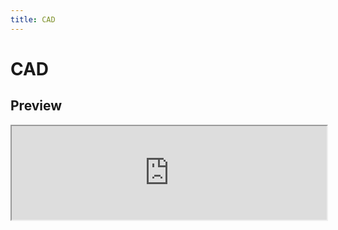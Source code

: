 ```yaml
---
title: CAD
---
```


# CAD

## Preview

<iframe width="100%" style={{
"minHeight": "640px"
}} src="https://myhub.autodesk360.com/ue28cacf9/g/shares/SH512d4QTec90decfa6e788217d4915a3310"/>

import ReactPlayer from "react-player"

## 1 Build design project

#### 1.1 Create a new folder

* Create a new folder in the root directory and right-click the folder to rename it
  ![Fig 1](https://cdn.littleor.cn/assert/design-engineering/1-1.png)
  ![Fig 1](https://cdn.littleor.cn/assert/design-engineering/1-5.png)
* Create a new design and save it in the new fold
  ![Fig 3](https://cdn.littleor.cn/assert/design-engineering/1-2.png)
  ![Fig 4](https://cdn.littleor.cn/assert/design-engineering/1-3.png)
  ![Fig 5](https://cdn.littleor.cn/assert/design-engineering/1-4.png)

## 2 Design the first 3D model

> The content of this section is the core of CAD drawing, and the division of labor of members is also included here.
> Section 2.2.5 reflects some detailed steps of model drawing.

#### 2.1 A transmission model

* The motor outputs rotational power, which is converted into translational motion by means of a drive wheel and
  connecting rod.
* The horizontal connecting rod moves up and down to open and close the blade.
* The whole model is composed of five parts: **base**,**slide rod**, **transmission wheel**, **tool holder**, **tool
  head**.
* The specific model components and division of labor are shown in the figure below, and different parts have been
  distinguished by color.
  ![Fig 1](https://cdn.littleor.cn/assert/design-engineering/2-8.png)

<iframe width="100%" style={{
"minHeight": "640px"
}} src="https://myhub.autodesk360.com/ue28cacf9/g/shares/SH512d4QTec90decfa6e788217d4915a3310"/>

#### 2.2 Model drawing procedure

###### 2.2.1 Base(Lv Ke)

1. Determine the base size and stretch out the base thickness.
2. Pull out the fixed frame of the slide rod in the appropriate position.
3. Calculate the height of the fixed slide rod and dig out the hole.
4. Select the right position to fix the cutter head and dig out the hole.

###### 2.2.2 Slide rod(Yao Jiayi)

1. Stretch out the structure to fit the drive wheel
2. Determine the overall length of the slide bar according to the position of the tool head
3. Stretch out the structure to fit the cutter head
4. Round the corners for the joints and edges

###### 2.2.3 Tool holder(Zhang Dengming)

1. Determine the height of the tool head and stretch out the rough shape
2. Open the slot for placing the tool head
3. Drill holes corresponding to the holes on the base to secure the tool head

###### 2.2.4 Tool head(You Jiaxiang)

1. Draw the tool head shape
2. Determine the slot position and size of the tool head
3. Stretch out the entity
4. Dig a hole in the corresponding position to secure the tool head
5. Symmetry out the other side of the blade
6. Create a slot in the position where the blade is installed
7. Draw the blade cross section and stretch out the blade

###### 2.2.5 Transmission wheel(Gao Ao)

1. Determine the drive wheel diameter and stretch out the overall shape
   ![Fig 1](https://cdn.littleor.cn/assert/design-engineering/2-2.png)
2. Determine the position of the main shaft and eccentric shaft
   ![Fig 1](https://cdn.littleor.cn/assert/design-engineering/2-3.png)
   ![Fig 1](https://cdn.littleor.cn/assert/design-engineering/2-4.png)
3. Hollow structure design to reduce weight
   ![](https://bosiden-pop.oss-cn-hangzhou.aliyuncs.com/pattern/other/other/3d202401021947170.png)
   ![Fig 1](https://cdn.littleor.cn/assert/design-engineering/2-6.png)
4. Round the corners
   ![Fig 1](https://cdn.littleor.cn/assert/design-engineering/2-7.png)

###### 2.2.6 Practice for Automated Modeling

It is hoped that a drive wheel can be built quickly by Automated Modeling

1. Build the outer ring of the wheel

![](https://bosiden-pop.oss-cn-hangzhou.aliyuncs.com/pattern/other/other/3d202401021948439.png)

2. Establish the inner ring (hexagon) of the wheel to facilitate the formation of the connection

![](https://bosiden-pop.oss-cn-hangzhou.aliyuncs.com/pattern/other/other/3d202401021949823.png)

3. Use Automated Modeling

![](https://bosiden-pop.oss-cn-hangzhou.aliyuncs.com/pattern/other/other/3d202401021949470.png)

4. Click to confirm the entity generation

![](https://bosiden-pop.oss-cn-hangzhou.aliyuncs.com/pattern/other/other/3d202401021950758.png)

- Supplement: Although the generated results are not directly used, the design of our transmission wheel provides important ideas

#### 2.3 Assemble and establish connections

###### 2.3.1 Create connections

1. Connect the base and slide rod. Select the cylindrical surface of the slide rod and the cylindrical hole wall on the
   base, and use the sliding connection.(Detailed steps are shown here)
   ![Fig 1](https://cdn.littleor.cn/assert/design-engineering/2-10.png)
   ![Fig 1](https://cdn.littleor.cn/assert/design-engineering/2-11.png)
2. Use rigid motion to connect the tool holder and base.
   ![Fig 1](https://cdn.littleor.cn/assert/design-engineering/2-12.png)
3. Use rotary motion to connect the transmission wheel to the base.
   ![Fig 1](https://cdn.littleor.cn/assert/design-engineering/2-13.png)
4. Use rotary motion to connect the tool head to the tool holder.
   ![Fig 1](https://cdn.littleor.cn/assert/design-engineering/2-14.png)
5. Use rigid motion to connect blades, tool heads, screws, pins, etc.
   ![Fig 1](https://cdn.littleor.cn/assert/design-engineering/2-15.png)

###### 2.3.2 Tangent relation

1. Connect the tool head and the slide rod
   ![Fig 1](https://cdn.littleor.cn/assert/design-engineering/2-17.png)
2. Connect the transmission wheel and slide rod
   ![Fig 1](https://cdn.littleor.cn/assert/design-engineering/2-16.png)

* Use the tangent relation to handle the need for two surfaces to be tangent and allow for sliding. In other cases, the
  tangent relationship is miscalculated when the drag structure is moving (for example, the shaft falls out of the gap).
  Ours mechanical structure also has such problems, especially between the slide rod and the transmission wheel. The
  method adopted is to establish the tangent relationship between the two faces of the cylinder and the slot, and this
  method is only applicable to the case of the same diameter of the cylinder and the width of the slot. However, when
  the second tangent relationship is established, it will still be suggested that it may be contradictory with other
  tangent relationships, which is ignored in the current method.

#### 2.4 Complete demonstration of  modeling and assembly steps

<div style={{
    display: "flex",
    justifyContent: "center",
    alignItems: "center",
    width: "100%",
  }}>
    <ReactPlayer width="720px" height="480px"  controls url="https://cdn.littleor.cn/assert/design-engineering/making%20steps%20video.mp4" />
</div>

## 3 Simple parameter design practice

#### The practice of parametric design in dimensional design

* Parametric design is a design method that relies on parameters and rules to create and adjust designs. In parametric
  design, design elements and features are defined as parameters, while design rules and constraints are defined as
  rules. These parameters and rules can be interrelated and adjusted to generate various design concepts or variations.
* Here we use parametric design idea to draw sketches.
  ![Fig 1](https://cdn.littleor.cn/assert/design-engineering/3-1.png)
* In the sketch, the distance from the short side of the rectangle to the center axis is 1/2 of the long side to ensure
  that the rectangle is centered.
  ![Fig 1](https://cdn.littleor.cn/assert/design-engineering/3-2.png)
* Set the chamfer side length to 1/4 of the short side.
  ![Fig 1](https://cdn.littleor.cn/assert/design-engineering/3-3.png)
* The final results are presented here.
  ![Fig 1](https://cdn.littleor.cn/assert/design-engineering/3-4.png)

## 4 Test contact set/motion link and show GIF

#### Contact test

* The details of assembling and setting up connections are presented in section 2.3, this section only shows the final
  transmission effect
  ![Fig 1](https://cdn.littleor.cn/assert/design-engineering/Transmission_test.gif)

## 5 Try one plug-ins and used in the design

#### 5.1 Download and install **Custom Screw Creator**

* Search the website for the plugin name you need
* Click the appropriate plugin
  ![Fig 1](https://cdn.littleor.cn/assert/design-engineering/5-1.png)
* Click Download in the plugin details to find out how to use it
  ![Fig 1](https://cdn.littleor.cn/assert/design-engineering/5-2.png)
* Run the downloaded .msi package file
  ![Fig 1](https://cdn.littleor.cn/assert/design-engineering/5-6.png)
* Click "Install"
  ![Fig 1](https://cdn.littleor.cn/assert/design-engineering/5-5.png)

#### 5.2 Use **Custom Screw Creator** to generate screws

* In the Insert field of fusion 360, you can click the plug-in icon to use it
  ![Fig 1](https://cdn.littleor.cn/assert/design-engineering/5-3.png)
* Select the appropriate parameters and click OK
  ![Fig 1](https://cdn.littleor.cn/assert/design-engineering/5-4.png)

#### 5.3 Modified screws feature

* Custom Screw Creator is very useful for generating screws, but the adjustable generation parameters are still limited
  ![Fig 1](https://cdn.littleor.cn/assert/design-engineering/5-7.png)
* You can modify the automatically generated part steps to control more details, such as materialized thread effects
  ![Fig 1](https://cdn.littleor.cn/assert/design-engineering/5-8.png)

## 6 Engineering Drawing for **Transmission Wheel**

#### 6.1 Create drawings from design

* Create engineering drawings from designs
  ![Fig 1](https://cdn.littleor.cn/assert/design-engineering/6-1.png)
* Change the reference content
* Choose the parts to be drawn
  ![Fig 1](https://cdn.littleor.cn/assert/design-engineering/6-2.png)

#### 6.2 Place the desired view from each Angle

* Select the appropriate viewing Angle as the base view (main view)
  ![Fig 1](https://cdn.littleor.cn/assert/design-engineering/6-3.png)
* Create a projection from the main view to present other views of the part
  ![Fig 1](https://cdn.littleor.cn/assert/design-engineering/6-4.png)
* General parts engineering drawing using three views. In order to present the structure clearly, and considering that
  the body of the part is cylindrical, a rotating cutting view is used to present the structure. Create a cutting view
  from the base view and select the cutting plane
  ![Fig 1](https://cdn.littleor.cn/assert/design-engineering/6-5.png)

#### 6.3 Dimensioning and technical requirements

* Distribute appropriate locations for dimensioning
* Note technical requirements according to part requirements
  ![Fig 1](https://cdn.littleor.cn/assert/design-engineering/6-6.png)

## 7 Simple introduce another CAD software or experience

#### Autodesk Inventor

Inventor is a 3D visualization entity simulation software Autodesk Inventor Professional (AIP) launched by the American
AutoDesk company, and the latest version AIP2020 has been released.

Autodesk Inventor Professional includes Autodesk Inventor 3D design software; AutoCAD Mechanical, a 2D mechanical
drawing and detailed drawing software developed based on the AutoCAD platform; and professional functional modules for
cable and harness design, pipeline design, and PCB IDF file input. It also adds FEA function supported by ANSYS
technology, which can directly perform stress analysis in Autodesk Inventor software. On this basis, the integrated data
management software Autodesk Vault is used to securely manage design data in progress.

Autodesk Inventor is a comprehensive design tool that can be used to create and validate complete digital prototypes,
helping manufacturers reduce physical prototype investment.

Here are the pros and cons of Inventor:

**Pros:**

1.The Inventor software interface is user-friendly and easy to understand the software operation logic through the
interactive interface.
2.Inventor comes with a large number of standard parts libraries.
3.The modeling logic of Inventor is relatively intuitive.
4.Inventor’s top-down design scheme can conveniently adjust the size and assembly relationship between a large number of
parts from a sketch.
5.Inventor comes with commonly used transmission design solvers.
6.Inventor’s structural component generator is very useful.
7.Inventor’s motion simulation function can basically solve 99% of the kinematics problems encountered in your daily
work.
8.Inventor has a dedicated pipeline design module that allows you to easily design complex piping systems.
9.Inventor’s engineering drawing conforms to GB.

**Cons:**

1.Inventor is more suitable for designs based on standard geometric shapes, but it is more difficult to handle
curves/surfaces.
2.Inventor is slightly more complex in terms of cooperation.
3.Inventor’s motion simulation is difficult to get started with, and there are too many things to define.
4.The operation logic of Inventor’s pipeline designer is a bit rigid.
5.Inventor cannot automatically recognize parameters such as cylinders.
